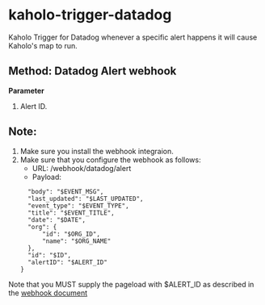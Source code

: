 # kaholo-trigger-datadog
Kaholo Trigger for Datadog whenever a specific alert happens it will cause Kaholo's map to run.

## Method: Datadog Alert webhook
**Parameter**

1. Alert ID. 

## Note:
1. Make sure you install the webhook integraion.
2. Make sure that you configure the webhook as follows:
   - URL: <KAHOLO URL>/webhook/datadog/alert
   - Payload:
    ```{
      "body": "$EVENT_MSG",
      "last_updated": "$LAST_UPDATED",
      "event_type": "$EVENT_TYPE",
      "title": "$EVENT_TITLE",
      "date": "$DATE",
      "org": {
          "id": "$ORG_ID",
          "name": "$ORG_NAME"
      },
      "id": "$ID",
      "alertID": "$ALERT_ID"
    }
   ```

Note that you MUST supply the pageload with $ALERT_ID as described in the [webhook document](https://docs.datadoghq.com/integrations/webhooks/)

